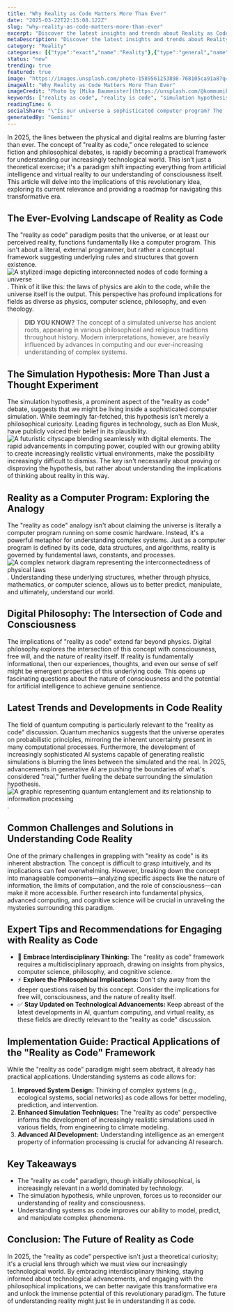 ```yaml
---
title: "Why Reality as Code Matters More Than Ever"
date: "2025-03-22T22:15:08.122Z"
slug: "why-reality-as-code-matters-more-than-ever"
excerpt: "Discover the latest insights and trends about Reality as Code. This comprehensive guide covers everything you need to know about Reality as Code in 2025."
metaDescription: "Discover the latest insights and trends about Reality as Code. This comprehensive guide covers everything you need to know about Reality as Code in 2025."
category: "Reality"
categories: [{"type":"exact","name":"Reality"},{"type":"general","name":"Computer Science"},{"type":"medium","name":"Simulation"},{"type":"specific","name":"Virtual Worlds"},{"type":"niche","name":"Metaverse Development"}]
status: "new"
trending: true
featured: true
image: "https://images.unsplash.com/photo-1589561253898-768105ca91a8?q=85&w=1200&fit=max&fm=webp&auto=compress"
imageAlt: "Why Reality as Code Matters More Than Ever"
imageCredit: "Photo by [Mika Baumeister](https://unsplash.com/@kommumikation) on Unsplash"
keywords: ["reality as code", "reality is code", "simulation hypothesis", "code reality", "is reality a simulation", "reality as a computer program", "digital philosophy", "simulated reality theory", "buy reality as code book", "reality as code explained"]
readingTime: 6
socialShare: "\"Is our universe a sophisticated computer program? The 'reality as code' paradigm isn't just science fiction; it's a framework reshaping our understanding of existence in 2025.\""
generatedBy: "Gemini"
---
```




In 2025, the lines between the physical and digital realms are blurring faster than ever.  The concept of "reality as code," once relegated to science fiction and philosophical debates, is rapidly becoming a practical framework for understanding our increasingly technological world.  This isn't just a theoretical exercise; it's a paradigm shift impacting everything from artificial intelligence and virtual reality to our understanding of consciousness itself. This article will delve into the implications of this revolutionary idea, exploring its current relevance and providing a roadmap for navigating this transformative era.

## The Ever-Evolving Landscape of Reality as Code

The "reality as code" paradigm posits that the universe, or at least our perceived reality, functions fundamentally like a computer program.  This isn't about a literal, external programmer, but rather a conceptual framework suggesting underlying rules and structures that govern existence.  ![A stylized image depicting interconnected nodes of code forming a universe](https://images.unsplash.com/photo-1526374965328-7f61d4dc18c5?q=85&w=1200&fit=max&fm=webp&auto=compress).  Think of it like this: the laws of physics are akin to the code, while the universe itself is the output.  This perspective has profound implications for fields as diverse as physics, computer science, philosophy, and even theology.

> **DID YOU KNOW?**  The concept of a simulated universe has ancient roots, appearing in various philosophical and religious traditions throughout history.  Modern interpretations, however, are heavily influenced by advances in computing and our ever-increasing understanding of complex systems.

## The Simulation Hypothesis: More Than Just a Thought Experiment

The simulation hypothesis, a prominent aspect of the "reality as code" debate, suggests that we might be living inside a sophisticated computer simulation.  While seemingly far-fetched, this hypothesis isn't merely a philosophical curiosity.  Leading figures in technology, such as Elon Musk, have publicly voiced their belief in its plausibility.  ![A futuristic cityscape blending seamlessly with digital elements](https://images.unsplash.com/photo-1589561253898-768105ca91a8?q=85&w=1200&fit=max&fm=webp&auto=compress).  The rapid advancements in computing power, coupled with our growing ability to create increasingly realistic virtual environments, make the possibility increasingly difficult to dismiss.  The key isn't necessarily about proving or disproving the hypothesis, but rather about understanding the implications of thinking about reality in this way.

## Reality as a Computer Program: Exploring the Analogy

The "reality as code" analogy isn't about claiming the universe is literally a computer program running on some cosmic hardware.  Instead, it's a powerful metaphor for understanding complex systems.  Just as a computer program is defined by its code, data structures, and algorithms, reality is governed by fundamental laws, constants, and processes.  ![A complex network diagram representing the interconnectedness of physical laws](https://images.unsplash.com/photo-1515879218367-8466d910aaa4?q=85&w=1200&fit=max&fm=webp&auto=compress).  Understanding these underlying structures, whether through physics, mathematics, or computer science, allows us to better predict, manipulate, and ultimately, understand our world.

##  Digital Philosophy: The Intersection of Code and Consciousness

The implications of "reality as code" extend far beyond physics.  Digital philosophy explores the intersection of this concept with consciousness, free will, and the nature of reality itself.  If reality is fundamentally informational, then our experiences, thoughts, and even our sense of self might be emergent properties of this underlying code.  This opens up fascinating questions about the nature of consciousness and the potential for artificial intelligence to achieve genuine sentience.

## Latest Trends and Developments in Code Reality

The field of quantum computing is particularly relevant to the "reality as code" discussion.  Quantum mechanics suggests that the universe operates on probabilistic principles, mirroring the inherent uncertainty present in many computational processes.  Furthermore, the development of increasingly sophisticated AI systems capable of generating realistic simulations is blurring the lines between the simulated and the real.  In 2025, advancements in generative AI are pushing the boundaries of what's considered "real," further fueling the debate surrounding the simulation hypothesis.  ![A graphic representing quantum entanglement and its relationship to information processing](https://images.unsplash.com/photo-1518773553398-650c184e0bb3?q=85&w=1200&fit=max&fm=webp&auto=compress).

## Common Challenges and Solutions in Understanding Code Reality

One of the primary challenges in grappling with "reality as code" is its inherent abstraction.  The concept is difficult to grasp intuitively, and its implications can feel overwhelming.  However, breaking down the concept into manageable components—analyzing specific aspects like the nature of information, the limits of computation, and the role of consciousness—can make it more accessible.  Further research into fundamental physics, advanced computing, and cognitive science will be crucial in unraveling the mysteries surrounding this paradigm.

## Expert Tips and Recommendations for Engaging with Reality as Code

* 🔑 **Embrace Interdisciplinary Thinking:**  The "reality as code" framework requires a multidisciplinary approach, drawing on insights from physics, computer science, philosophy, and cognitive science.
* ⚡ **Explore the Philosophical Implications:**  Don't shy away from the deeper questions raised by this concept.  Consider the implications for free will, consciousness, and the nature of reality itself.
* ✅ **Stay Updated on Technological Advancements:**  Keep abreast of the latest developments in AI, quantum computing, and virtual reality, as these fields are directly relevant to the "reality as code" discussion.

##  Implementation Guide:  Practical Applications of the "Reality as Code" Framework

While the "reality as code" paradigm might seem abstract, it already has practical applications.  Understanding systems as code allows for:

1. **Improved System Design:** Thinking of complex systems (e.g., ecological systems, social networks) as code allows for better modeling, prediction, and intervention.
2. **Enhanced Simulation Techniques:**  The "reality as code" perspective informs the development of increasingly realistic simulations used in various fields, from engineering to climate modeling.
3. **Advanced AI Development:**  Understanding intelligence as an emergent property of information processing is crucial for advancing AI research.

## Key Takeaways

* The "reality as code" paradigm, though initially philosophical, is increasingly relevant in a world dominated by technology.
* The simulation hypothesis, while unproven, forces us to reconsider our understanding of reality and consciousness.
*  Understanding systems as code improves our ability to model, predict, and manipulate complex phenomena.

## Conclusion:  The Future of Reality as Code

In 2025, the "reality as code" perspective isn't just a theoretical curiosity; it's a crucial lens through which we must view our increasingly technological world.  By embracing interdisciplinary thinking, staying informed about technological advancements, and engaging with the philosophical implications, we can better navigate this transformative era and unlock the immense potential of this revolutionary paradigm.  The future of understanding reality might just lie in understanding it as code.

